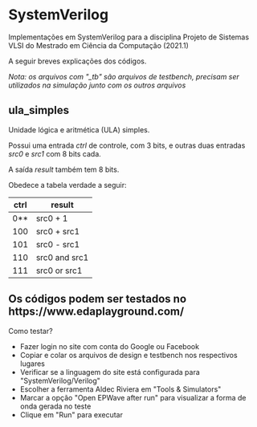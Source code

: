 # SystemVerilog
Implementações em SystemVerilog para a disciplina Projeto de Sistemas VLSI do Mestrado em Ciência da Computação (2021.1)

A seguir breves explicações dos códigos.

*Nota: os arquivos com "_tb" são arquivos de testbench, precisam ser utilizados na simulação junto com os outros arquivos* 

<h2> ula_simples </h2>
  
Unidade lógica e aritmética (ULA) simples.

Possui uma entrada *ctrl* de controle, com 3 bits, e outras duas entradas *src0* e *src1* com 8 bits cada.

A saída *result* também tem 8 bits.

Obedece a tabela verdade a seguir:

| ctrl | result  |
| ------------------- | ------------------- |
| 0** | src0 + 1 |
| 100 | src0 + src1 |
| 101 | src0 - src1 |
| 110 | src0 and src1 |
| 111 | src0 or src1 |


<h2> Os códigos podem ser testados no https://www.edaplayground.com/ </h2>
  
  Como testar?
  
  - Fazer login no site com conta do Google ou Facebook
  - Copiar e colar os arquivos de design e testbench nos respectivos lugares
  - Verificar se a linguagem do site está configurada para "SystemVerilog/Verilog" 
  - Escolher a ferramenta Aldec Riviera em "Tools & Simulators"
  - Marcar a opção "Open EPWave after run" para visualizar a forma de onda gerada no teste
  - Clique em "Run" para executar

